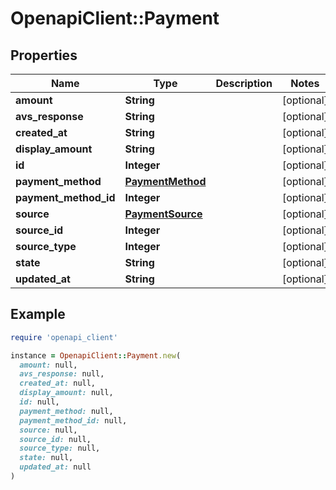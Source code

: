 # OpenapiClient::Payment

## Properties

| Name | Type | Description | Notes |
| ---- | ---- | ----------- | ----- |
| **amount** | **String** |  | [optional] |
| **avs_response** | **String** |  | [optional] |
| **created_at** | **String** |  | [optional] |
| **display_amount** | **String** |  | [optional] |
| **id** | **Integer** |  | [optional] |
| **payment_method** | [**PaymentMethod**](PaymentMethod.md) |  | [optional] |
| **payment_method_id** | **Integer** |  | [optional] |
| **source** | [**PaymentSource**](PaymentSource.md) |  | [optional] |
| **source_id** | **Integer** |  | [optional] |
| **source_type** | **Integer** |  | [optional] |
| **state** | **String** |  | [optional] |
| **updated_at** | **String** |  | [optional] |

## Example

```ruby
require 'openapi_client'

instance = OpenapiClient::Payment.new(
  amount: null,
  avs_response: null,
  created_at: null,
  display_amount: null,
  id: null,
  payment_method: null,
  payment_method_id: null,
  source: null,
  source_id: null,
  source_type: null,
  state: null,
  updated_at: null
)
```

